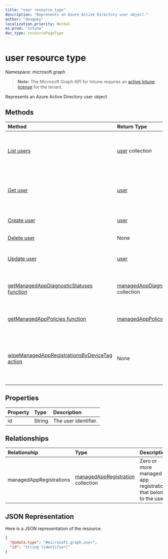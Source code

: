 ```yaml
---
title: "user resource type"
description: "Represents an Azure Active Directory user object."
author: "dougeby"
localization_priority: Normal
ms.prod: "intune"
doc_type: resourcePageType
---
```


# user resource type

Namespace: microsoft.graph

> **Note:** The Microsoft Graph API for Intune requires an [active Intune license](https://go.microsoft.com/fwlink/?linkid=839381) for the tenant.

Represents an Azure Active Directory user object.

## Methods
|Method|Return Type|Description|
|:---|:---|:---|
|[List users](../api/intune-mam-user-list.md)|[user](../resources/intune-mam-user.md) collection|List properties and relationships of the [user](../resources/intune-mam-user.md) objects.|
|[Get user](../api/intune-mam-user-get.md)|[user](../resources/intune-mam-user.md)|Read properties and relationships of the [user](../resources/intune-mam-user.md) object.|
|[Create user](../api/intune-mam-user-create.md)|[user](../resources/intune-mam-user.md)|Create a new [user](../resources/intune-mam-user.md) object.|
|[Delete user](../api/intune-mam-user-delete.md)|None|Deletes a [user](../resources/intune-mam-user.md).|
|[Update user](../api/intune-mam-user-update.md)|[user](../resources/intune-mam-user.md)|Update the properties of a [user](../resources/intune-mam-user.md) object.|
|[getManagedAppDiagnosticStatuses function](../api/intune-mam-user-getmanagedappdiagnosticstatuses.md)|[managedAppDiagnosticStatus](../resources/intune-mam-managedappdiagnosticstatus.md) collection|Gets diagnostics validation status for a given user.|
|[getManagedAppPolicies function](../api/intune-mam-user-getmanagedapppolicies.md)|[managedAppPolicy](../resources/intune-mam-managedapppolicy.md) collection|Gets app restrictions for a given user.|
|[wipeManagedAppRegistrationsByDeviceTag action](../api/intune-mam-user-wipemanagedappregistrationsbydevicetag.md)|None|Issues a wipe operation on an app registration with specified device tag.|

## Properties
|Property|Type|Description|
|:---|:---|:---|
|id|String|The user identifier.|

## Relationships
|Relationship|Type|Description|
|:---|:---|:---|
|managedAppRegistrations|[managedAppRegistration](../resources/intune-mam-managedappregistration.md) collection|Zero or more managed app registrations that belong to the user.|

## JSON Representation
Here is a JSON representation of the resource.
<!-- {
  "blockType": "resource",
  "keyProperty": "id",
  "@odata.type": "microsoft.graph.user"
}
-->
``` json
{
  "@odata.type": "#microsoft.graph.user",
  "id": "String (identifier)"
}
```



